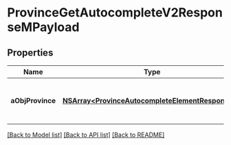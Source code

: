 # ProvinceGetAutocompleteV2ResponseMPayload

## Properties
Name | Type | Description | Notes
------------ | ------------- | ------------- | -------------
**aObjProvince** | [**NSArray&lt;ProvinceAutocompleteElementResponse&gt;***](ProvinceAutocompleteElementResponse.md) | An array of Province autocomplete element response. | 

[[Back to Model list]](../README.md#documentation-for-models) [[Back to API list]](../README.md#documentation-for-api-endpoints) [[Back to README]](../README.md)


